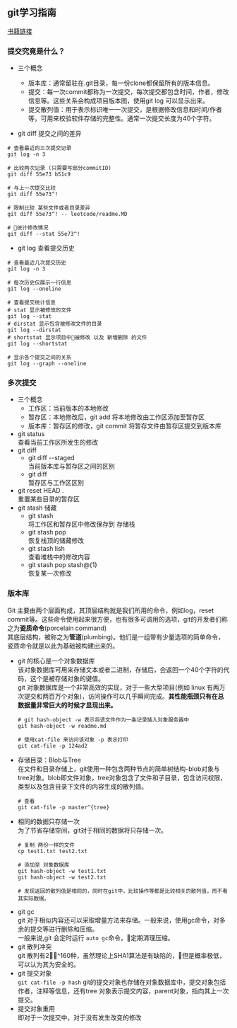 ## git学习指南 
[书籍链接](!https://item.jd.com/12023485.html)

### 提交究竟是什么？
- 三个概念
    - 版本库：通常留驻在.git目录，每一份clone都保留所有的版本信息。
    - 提交：每一次commit都称为一次提交，每次提交都包含时间，作者，修改信息等。这些关系会构成项目版本图，使用git log 可以显示出来。
    - 提交散列值：用于表示标识唯一一次提交，是根据修改信息和时间/作者等，可用来校验软件存储的完整性。通常一次提交长度为40个字符。

- git diff 提交之间的差异<br>
```
# 查看最近的三次提交记录
git log -n 3

# 比较两次记录 (只需要写部分commitID)
git diff 55e73 b51c9

# 与上一次提交比较
git diff 55e73^!

# 限制比较 某些文件或者目录差异
git diff 55e73^! -- leetcode/readme.MD

# 统计修改情况
git diff --stat 55e73^!
```
- git log 查看提交历史<br>
```
# 查看最近几次提交历史
git log -n 3

# 每次历史仅展示一行信息
git log --oneline

# 查看提交统计信息
# stat 显示被修改的文件
git log --stat
# dirstat 显示包含被修改文件的目录
git log --dirstat
# shortstat 显示项目中被修改 以及 新增删除 的文件
git log --shortstat

# 显示各个提交之间的关系
git log --graph --oneline
```

### 多次提交
- 三个概念
    - 工作区：当前版本的本地修改
    - 暂存区：本地修改后，git add 将本地修改由工作区添加至暂存区
    - 版本库：暂存区的修改，git commit 将暂存文件由暂存区提交到版本库
- git status<br> 查看当前工作区所发生的修改 
- git diff 
    - git diff --staged <br> 当前版本库与暂存区之间的区别
    - git diff <br> 暂存区与工作区区别
- git reset HEAD . <br> 重置某些目录的暂存区 
- git stash 储藏
    - git stash <br> 将工作区和暂存区中修改保存到 存储栈
    - git stash pop <br> 恢复栈顶的储藏修改
    - git stash lish <br> 查看堆栈中的修改内容
    - git stash pop stash@{1} <br> 恢复某一次修改


### 版本库
Git 主要由两个层面构成，其顶层结构就是我们所用的命令，例如log，reset commit等。这些命令使用起来很方便，也有很多可调用的选项，git的开发者们称之为**瓷质命令**(porcelain command)<br>
其底层结构，被称之为**管道**(plumbing)。他们是一组带有少量选项的简单命令，瓷质命令就是以此为基础被构建出来的。
- git 的核心是一个对象数据库<br>
    该对象数据库可用来存储文本或者二进制，存储后，会返回一个40个字符的代码，这个是被存储对象的键值。<br>
    git 对象数据库是一个非常高效的实现，对于一些大型项目(例如 linux 有两万次提交和两百万个对象)，访问操作可以几乎瞬间完成。**其性能瓶颈只有在总数据量非常巨大的时候才显现出来。**
    ```
    # git hash-object -w 表示将该文件作为一条记录插入对象服务器中
    git hash-object -w readme.md

    # 使用cat-file 来访问该对象 -p 表示打印
    git cat-file -p 124ad2
    ```
- 存储目录：Blob与Tree<br>
    在文件和目录存储上，git使用一种包含两种节点的简单树结构-blob对象与tree对象。blob即文件对象，tree对象包含了文件和子目录，包含访问权限，类型以及包含目录下文件的内容生成的散列值。
    ```
    # 查看
    git cat-file -p master^{tree}
    ```
- 相同的数据只存储一次<br>
    为了节省存储空间，git对于相同的数据将只存储一次。
    ```
    # 复制 两份一样的文件
    cp test1.txt test2.txt

    # 添加至 对象数据库
    git hash-object -w test1.txt
    git hash-object -w test2.txt

    # 发现返回的散列值是相同的，同时在git中，比较操作等都是比较相关的散列值，而不看其实际数据。
    ```
- git gc <br>
    git 对于相似内容还可以采取增量方法来存储。一般来说，使用gc命令，对多余的提交等进行删除和压缩。<br>
    一般来说,git 会定时运行 `auto gc`命令，定期清理压缩。
- git 散列冲突 <br>
    git 散列有2^160种，虽然理论上SHA1算法是有缺陷的，但是概率极低，可以认为其为安全的。
- git 提交对象 <br>
     `git cat-file -p hash` git的提交对象也存储在对象数据库中，提交对象包括作者，注释等信息，还有tree 对象表示提交内容，parent对象，指向其上一次提交。
- 提交对象重用 <br>
    即对于一次提交中，对于没有发生改变的修改